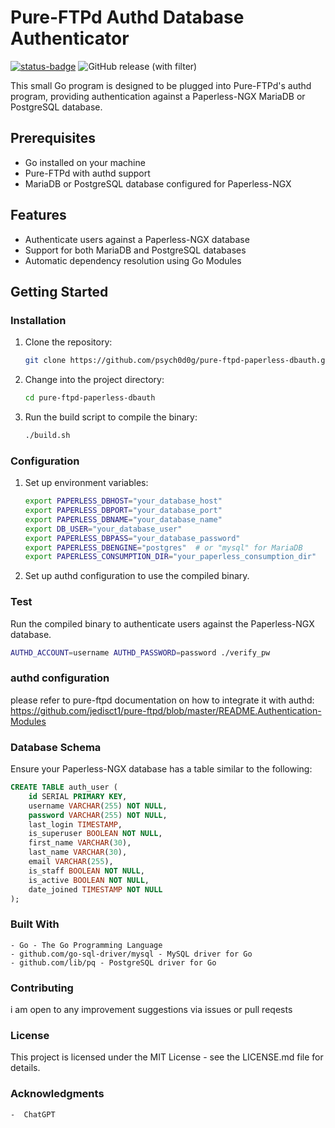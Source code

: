 # Pure-FTPd Authd Database Authenticator
[![status-badge](https://ci.cluster.lan.crystalnet.org/api/badges/5/status.svg)](https://ci.cluster.lan.crystalnet.org/repos/5)
![GitHub release (with filter)](https://img.shields.io/github/v/release/psych0d0g/pure-ftpd-paperless-dbauth)

This small Go program is designed to be plugged into Pure-FTPd's authd program, providing authentication against a Paperless-NGX MariaDB or PostgreSQL database.

## Prerequisites

- Go installed on your machine
- Pure-FTPd with authd support
- MariaDB or PostgreSQL database configured for Paperless-NGX

## Features

- Authenticate users against a Paperless-NGX database
- Support for both MariaDB and PostgreSQL databases
- Automatic dependency resolution using Go Modules

## Getting Started

### Installation

1. Clone the repository:

    ```bash
    git clone https://github.com/psych0d0g/pure-ftpd-paperless-dbauth.git
    ```

2. Change into the project directory:

    ```bash
    cd pure-ftpd-paperless-dbauth
    ```

3. Run the build script to compile the binary:

    ```bash
    ./build.sh
    ```

### Configuration

1. Set up environment variables:

    ```bash
    export PAPERLESS_DBHOST="your_database_host"
    export PAPERLESS_DBPORT="your_database_port"
    export PAPERLESS_DBNAME="your_database_name"
    export DB_USER="your_database_user"
    export PAPERLESS_DBPASS="your_database_password"
    export PAPERLESS_DBENGINE="postgres"  # or "mysql" for MariaDB
    export PAPERLESS_CONSUMPTION_DIR="your_paperless_consumption_dir"
    ```

2. Set up authd configuration to use the compiled binary.

### Test

Run the compiled binary to authenticate users against the Paperless-NGX database.

```bash
AUTHD_ACCOUNT=username AUTHD_PASSWORD=password ./verify_pw
```

### authd configuration

please refer to pure-ftpd documentation on how to integrate it with authd: https://github.com/jedisct1/pure-ftpd/blob/master/README.Authentication-Modules

### Database Schema

Ensure your Paperless-NGX database has a table similar to the following:

```sql
CREATE TABLE auth_user (
    id SERIAL PRIMARY KEY,
    username VARCHAR(255) NOT NULL,
    password VARCHAR(255) NOT NULL,
    last_login TIMESTAMP,
    is_superuser BOOLEAN NOT NULL,
    first_name VARCHAR(30),
    last_name VARCHAR(30),
    email VARCHAR(255),
    is_staff BOOLEAN NOT NULL,
    is_active BOOLEAN NOT NULL,
    date_joined TIMESTAMP NOT NULL
);
```

### Built With

    - Go - The Go Programming Language
    - github.com/go-sql-driver/mysql - MySQL driver for Go
    - github.com/lib/pq - PostgreSQL driver for Go

### Contributing

i am open to any improvement suggestions via issues or pull reqests

### License

This project is licensed under the MIT License - see the LICENSE.md file for details.

### Acknowledgments

    -  ChatGPT
